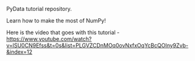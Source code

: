 PyData tutorial repository.

Learn how to make the most of NumPy!

Here is the video that goes with this tutorial - https://www.youtube.com/watch?v=lSU0CN9Efss&t=0s&list=PLGVZCDnMOq0ovNxfxOqYcBcQOIny9Zvb-&index=12
